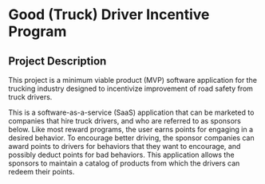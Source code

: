 # Good (Truck) Driver Incentive Program

## Project Description

This project is a minimum viable product (MVP) software application for the trucking industry designed to incentivize improvement of road safety from truck drivers. 

This is a software-as-a-service (SaaS) application that can be marketed to companies that hire truck drivers, and who are referred to as sponsors below. Like most reward programs, the user earns points for engaging in a desired behavior. To encourage better driving, the sponsor companies can award points to drivers for behaviors that they want to encourage, and possibly deduct points for bad behaviors. This application allows the sponsors to maintain a catalog of products from which the drivers can redeem their points. 
